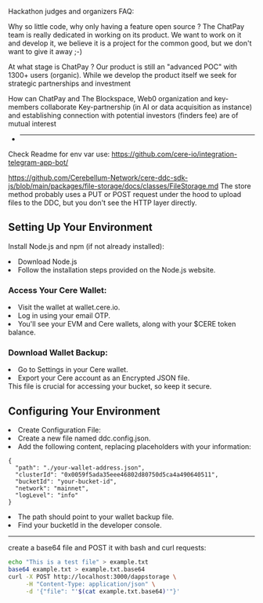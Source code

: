 Hackathon judges and organizers FAQ:

Why so little code, why only having a feature open source ?
The ChatPay team is really dedicated in working on its product. We want to work on it and develop it, we believe it is a project for the common good, but we don't want to give it away ;-)

At what stage is ChatPay ?
Our product is still an "advanced POC" with 1300+ users (organic). While we develop the product itself we seek for strategic partnerships and investment

How can ChatPay and The Blockspace, Web0 organization and key-members collaborate
Key-partnership (in AI or data acquisition as instance) and establishing connection with potential investors (finders fee) are of mutual interest

- ***

Check Readme for env var use:
https://github.com/cere-io/integration-telegram-app-bot/

https://github.com/Cerebellum-Network/cere-ddc-sdk-js/blob/main/packages/file-storage/docs/classes/FileStorage.md
The store method probably uses a PUT or POST request under the hood to upload files to the DDC, but you don't see the HTTP layer directly.

## Setting Up Your Environment

Install Node.js and npm (if not already installed):

<li>Download Node.js</li>
<li>Follow the installation steps provided on the Node.js website.</li>

### Access Your Cere Wallet:

<li>Visit the wallet at wallet.cere.io.</li>
<li>Log in using your email OTP.</li>
<li>You'll see your EVM and Cere wallets, along with your $CERE token balance.</li>

### Download Wallet Backup:

<li>Go to Settings in your Cere wallet.</li>
<li>Export your Cere account as an Encrypted JSON file.</li>
This file is crucial for accessing your bucket, so keep it secure.

## Configuring Your Environment

<li>Create Configuration File:</li>
<li>Create a new file named ddc.config.json.</li>
<li>Add the following content, replacing placeholders with your information:</li>

```
{
  "path": "./your-wallet-address.json",
  "clusterId": "0x0059f5ada35eee46802d80750d5ca4a490640511",
  "bucketId": "your-bucket-id",
  "network": "mainnet",
  "logLevel": "info"
}
```

<li>The path should point to your wallet backup file.</li>
<li>Find your bucketId in the developer console.</li>

---

create a base64 file and POST it with bash and curl requests:

```bash
echo "This is a test file" > example.txt
base64 example.txt > example.txt.base64
curl -X POST http://localhost:3000/dappstorage \
     -H "Content-Type: application/json" \
     -d '{"file": "'$(cat example.txt.base64)'"}'
```
